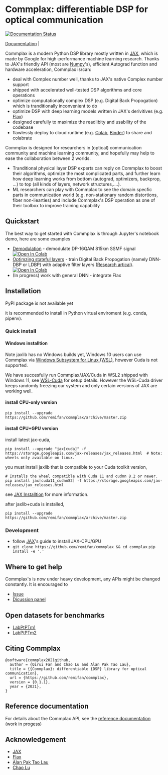 # Commplax: differentiable DSP for optical communication
[![Documentation Status](https://readthedocs.org/projects/commplax/badge/?version=latest)](https://commplax.readthedocs.io/en/latest/?badge=latest)

[Documentation](https://commplax.readthedocs.io) |


Commplax is a modern Python DSP library mostly written in [JAX](https://github.com/google/jax), which is made by Google for high-performance machine learning research. Thanks to JAX's friendly API (most are [Numpy](https://numpy.org/)'s), efficient Autograd function and hardware acceleration, Commplax is/can:

- deal with Complex number well, thanks to JAX's native Complex number support
- shipped with accelerated well-tested DSP algorithms and core operations
- optimize computationally complex DSP (e.g. Digital Back Propogation) which is tranditionally inconvenient to do
- optimize DSP with deep learning models written in JAX's derivitives (e.g. [Flax](https://github.com/google/flax))
- designed carefully to maximize the readlibity and usability of the codebase
- flawlessly deploy to cloud runtime (e.g. [Colab](https://colab.research.google.com/), [Binder](https://mybinder.org/)) to share and colabrate

Commplax is designed for researchers in (optical) communication community and machine learning community, and hopefully may help to ease the collaboration between 2 worlds.
- Tranditional physical layer DSP experts can reply on Commplax to boost their algorithms, optimize the most complicated parts, and further learn how deep learning works from bottom (autograd, optimizers, backprop, ...) to top (all kinds of layers, network structures,....).
- ML researchers can play with Commplax to see the domain specfic parts in communication world (e.g. non-stationary random distortions, fiber non-liearties) and include Commplax's DSP operation as one of their toolbox to improve training capability


## Quickstart
The best way to get started with Commplax is through Jupyter's notebook demo, here are some examples
- [Demodulation](https://github.com/remifan/commplax/blob/master/docs/tutorial/equalizers.ipynb) - demodulate DP-16QAM 815km SSMF signal [![Open In Colab](https://colab.research.google.com/assets/colab-badge.svg)](https://colab.research.google.com/github/remifan/commplax/blob/master/docs/tutorial/equalizers.ipynb)
- [Optimzing stateful layers](https://github.com/remifan/commplax/blob/master/docs/tutorial/stateful_layer.ipynb) - train Digital Back Propogation (namely DNN-DBP or LDBP) with adaptive filter layers ([Research artical](https://remifan.github.io/gdbp_study/overview.html)). [![Open In Colab](https://colab.research.google.com/assets/colab-badge.svg)](https://colab.research.google.com/github/remifan/commplax/blob/master/docs/tutorial/stateful_layer.ipynb)
- (In progress) work with general DNN - integrate Flax

## Installation
PyPI package is not available yet

it is recommended to install in Python virtual enviroment (e.g. conda, pipenv).

### Quick install
#### Windows installtion
Note jaxlib has no Windows builds yet, Windows 10 users can use Commplax via [Windows Subsystem for Linux (WSL)](https://docs.microsoft.com/en-us/windows/wsl/about), however Cuda is not supported.

We have succesfully run Commplax/JAX/Cuda in WSL2 shipped with Windows 11, see [WSL-Cuda](https://docs.nvidia.com/cuda/wsl-user-guide/index.html) for setup details. However the WSL-Cuda driver keeps randomly freezing our system and only certain versions of JAX are working well.

#### install CPU-only version
```
pip install --upgrade https://github.com/remifan/commplax/archive/master.zip
```
#### install CPU+GPU version
install latest jax-cuda,
```
pip install --upgrade "jax[cuda]" -f https://storage.googleapis.com/jax-releases/jax_releases.html  # Note: wheels only available on linux.
```
you must install jaxlib that is compatible to your Cuda toolkit version,
```
# Installs the wheel compatible with Cuda 11 and cudnn 8.2 or newer.
pip install jax[cuda11_cudnn82] -f https://storage.googleapis.com/jax-releases/jax_releases.html
```
see [JAX Installtion](https://github.com/google/jax#installation) for more information.

after jaxlib+cuda is installed,
```
pip install --upgrade https://github.com/remifan/commplax/archive/master.zip
```

### Development
- follow [JAX](https://github.com/google/jax)'s guide to install JAX-CPU/GPU
- `git clone https://github.com/remifan/commplax && cd commplax`
  `pip install -e '.'`

## Where to get help
Commplax's is now under heavy development, any APIs might be changed constantly. It is encouraged to
- [Issue](https://github.com/remifan/commplax/issues)
- [Dicussion panel](https://github.com/remifan/commplax/discussions)

## Open datasets for benchmarks
- [LabPtPTm1](https://github.com/remifan/LabPtPTm1)
- [LabPtPTm2](https://github.com/remifan/LabPtPTm2)

## Citing Commplax
```
@software{commplax2021github,
  author = {Qirui Fan and Chao Lu and Alan Pak Tao Lau},
  title = {{Commplax}: differentiable {DSP} library for optical communication},
  url = {https://github.com/remifan/commplax},
  version = {0.1.1},
  year = {2021},
}
```

## Reference documentation
For details about the Commplax API, see the [reference documentation](https://commplax.readthedocs.io) (work in progess)

## Acknowledgement
- [JAX](https://github.com/google/jax)
- [Flax](https://github.com/google/flax)
- [Alan Pak Tao Lau](https://www.alanptlau.org/)
- [Chao Lu](http://www.eie.polyu.edu.hk/~enluchao/)


